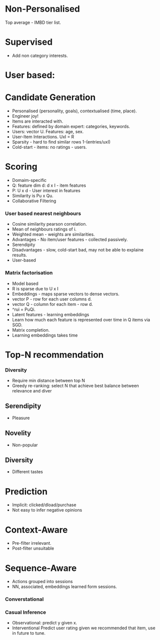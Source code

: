 # Non-Personalised
Top average - IMBD tier list.
# Supervised
- Add non category interests.
# User based:
# Candidate Generation
- Personalised (personality, goals), contextualised (time, place).
- Engineer joy!
- Items are interacted with.
- Features: defined by domain expert: categories, keywords.
- Users: vector U. Features: age, sex.
- User-Item Interactions. UxI = R
- Sparsity - hard to find similar rows 1-(entries/uxI)
- Cold-start - items: no ratings - users.
# Scoring
- Domaim-specific
- Q: feature dim d: d x I - item features
- P: U x d - User interest in features
- Similarity is Pu x Qu.
- Collaborative Filtering 
### User based nearest neighbours
- Cosine similarity pearson correlation.
- Mean of neighbours ratings of i.
- Weighted mean - weights are similarities.
- Advantages - No item/user features - collected passively.
- Serendipity
- Disadvantages - slow, cold-start bad, may not be able to explaine results.
- User-based
### Matrix factorisation
- Model based
- R is sparse due to U x I
- Embeddings - maps sparse vectors to dense vectors.
- vector P - row for each user columns d.
- vector Q - column for each item - row d.
- ^rui = PuQi.
- Latent features - learning embeddings
- Learn how much each feature is represented over time in Q items via SGD.
- Matrix completion.
- Learning embeddings takes time
# Top-N recommendation
### Diversity
-  Require min distance between top N
- Greedy re-ranking: select N that achieve best balance between relevance and diver
## Serendipity
- Pleasure
## Novelity
- Non-popular
## Diversity
- Different tastes

# Prediction
- Implicit: clicked/dload/purchase
- Not easy to infer negative opinions
# Context-Aware
- Pre-filter irrelevant.
- Post-filter unsuitable
# Sequence-Aware
- Actions grouped into sessions
- NN, associated, embeddings learned form sessions.
### Converstational
### Casual Inference
- Observational: predict y given x.
- Interventional Predict user rating given we recommended that item, use in future to tune.
